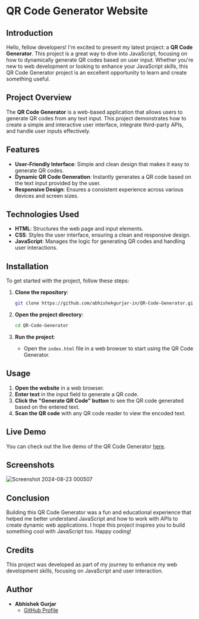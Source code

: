 # QR Code Generator Website

## Introduction

Hello, fellow developers! I'm excited to present my latest project: a **QR Code Generator**. This project is a great way to dive into JavaScript, focusing on how to dynamically generate QR codes based on user input. Whether you're new to web development or looking to enhance your JavaScript skills, this QR Code Generator project is an excellent opportunity to learn and create something useful.

## Project Overview

The **QR Code Generator** is a web-based application that allows users to generate QR codes from any text input. This project demonstrates how to create a simple and interactive user interface, integrate third-party APIs, and handle user inputs effectively.

## Features

- **User-Friendly Interface**: Simple and clean design that makes it easy to generate QR codes.
- **Dynamic QR Code Generation**: Instantly generates a QR code based on the text input provided by the user.
- **Responsive Design**: Ensures a consistent experience across various devices and screen sizes.

## Technologies Used

- **HTML**: Structures the web page and input elements.
- **CSS**: Styles the user interface, ensuring a clean and responsive design.
- **JavaScript**: Manages the logic for generating QR codes and handling user interactions.

## Installation

To get started with the project, follow these steps:

1. **Clone the repository**:
    ```bash
    git clone https://github.com/abhishekgurjar-in/QR-Code-Generator.git
    ```

2. **Open the project directory**:
    ```bash
    cd QR-Code-Generator
    ```

3. **Run the project**:
    - Open the `index.html` file in a web browser to start using the QR Code Generator.

## Usage

1. **Open the website** in a web browser.
2. **Enter text** in the input field to generate a QR code.
3. **Click the "Generate QR Code" button** to see the QR code generated based on the entered text.
4. **Scan the QR code** with any QR code reader to view the encoded text.


## Live Demo
You can check out the live demo of the QR Code Generator [here](https://abhishekgurjar-in.github.io/QR-Code-Generator/).

## Screenshots
![Screenshot 2024-08-23 000507](https://github.com/user-attachments/assets/1633f60e-bbd1-44d4-bc96-9a810a7196f9)

## Conclusion

Building this QR Code Generator was a fun and educational experience that helped me better understand JavaScript and how to work with APIs to create dynamic web applications. I hope this project inspires you to build something cool with JavaScript too. Happy coding!

## Credits

This project was developed as part of my journey to enhance my web development skills, focusing on JavaScript and user interaction.

## Author

- **Abhishek Gurjar**
  - [GitHub Profile](https://github.com/abhishekgurjar-in)
